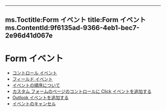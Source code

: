 

---
ms.Toctitle:Form イベント
title:Form イベント
ms.ContentId:9f6135ad-9366-4eb1-bec7-2e96d41d067e
---
# Form イベント


- [コントロール イベント](6305af2d-d26c-024f-945a-8eaa773bab85.md)
- [フィールド イベント](05b13be0-c964-26a7-995a-7a74629026f3.md)
- [イベントの順序について](04fc8833-90be-a7d1-d196-be10d1852aee.md)
- [カスタム フォームのページのコントロールに Click イベントを追加する](7afed276-c0ca-f801-8323-05477dbcc467.md)
- [Outlook イベントを追加する](f2d36980-8688-00f6-2070-5ff9e1c8aeaa.md)
- [イベントのキャンセル](ee23d8d9-d815-f09e-d87a-dd2db71ef093.md)



